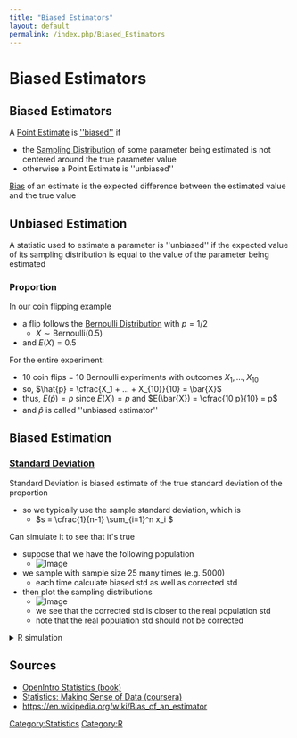 ```yaml
---
title: "Biased Estimators"
layout: default
permalink: /index.php/Biased_Estimators
---
```


# Biased Estimators

## Biased Estimators
A [Point Estimate](Point_Estimate) is [''biased''](Bias) if
- the [Sampling Distribution](Sampling_Distribution) of some parameter being estimated is not centered around the true parameter value
- otherwise a Point Estimate is ''unbiased''


[Bias](Bias) of an estimate is the expected difference between the estimated value and the true value


## Unbiased Estimation
A statistic used to estimate a parameter is ''unbiased'' if the expected value of its sampling distribution is equal to the value of the parameter being estimated


### Proportion
In our coin flipping example
- a flip follows the [Bernoulli Distribution](Bernoulli_Distribution) with $p = 1/2$
  - $X \sim \text{Bernoulli}(0.5)$
- and $E(X) = 0.5$


For the entire experiment:
- 10 coin flips = 10 Bernoulli experiments with outcomes $X_1, ..., X_{10}$
- so, $\hat{p} = \cfrac{X_1 + ... + X_{10}}{10} = \bar{X}$
- thus, $E(\hat{p}) = p$ since $E(X_i) = p$ and $E(\bar{X}) = \cfrac{10 p}{10}  = p$
- and $\hat{p}$ is called ''unbiased estimator''


## Biased Estimation


### [Standard Deviation](Standard_Deviation)
Standard Deviation is biased estimate of the true standard deviation of the proportion
- so we typically use the sample standard deviation, which is 
  - $s = \cfrac{1}{n-1} \sum_{i=1}^n x_i $


Can simulate it to see that it's true
- suppose that we have the following population
  - <img src="http://habrastorage.org/files/d6f/7d4/88b/d6f7d488b10e4e819d77def52d4bd26d.png" alt="Image">
- we sample with sample size 25 many times (e.g. 5000) 
  - each time calculate biased std as well as corrected std
- then plot the sampling distributions
  - <img src="http://habrastorage.org/files/a33/440/4ea/a334404ea02a4ffd877dc57c7f0636b9.png" alt="Image">
  - we see that the corrected std is closer to the real population std
  - note that the real population std should not be corrected

<details>
<summary>R simulation</summary>

```r
sd.population = function(x) {
  n = length(x)
  m = mean(x)
  sqrt(sum((x - m) ^ 2) / n)
}

population = unlist(sapply(X=1:7, FUN=function(x) { rep(x, choose(8, x)) }))
pop = table(population)
b = barplot(pop)
text(x=b, y=pop-4, pop)

set.seed(1231)
sample.1 = rep(NA, 5000)
sample.2 = rep(NA, 5000)

size = 25

for (i in 1:5000) {
  s = sample(population, size)
  sample.1[i] = sd(s)
  sample.2[i] = sd.population(s)
}

true.pop = sd.population(population)
biased.center = mean(sample.2)
center = mean(sample.1)

c(true.pop, center, biased.center)
c(abs(true.pop - center), abs(true.pop - biased.center))

x = seq(0, 3, 0.1)

hist(sample.1, col=adjustcolor('blue', 1/4), breaks=35,
     probability=T, xlim=c(0.8, 1.9),
     main='Sampling Distributions of STD functions',
     xlab='Estimated Value')
abline(v=center, col='blue')
xspline(x=x, y=dnorm(x, mean=center, sd=sd(sample.1)), 
        lwd=1, shape=1, lty=2, border="blue")

hist(sample.2, col=adjustcolor('red', 1/4), probability=T,
     breaks=35, add=T)
abline(v=biased.center, col='red')
xspline(x=x, y=dnorm(x, mean=biased.center, sd=sd(sample.2)), 
        lwd=1, shape=1, lty=2, border="red")

abline(v=true.pop)
```
</details>



## Sources
- [OpenIntro Statistics (book)](OpenIntro_Statistics_(book))
- [Statistics: Making Sense of Data (coursera)](Statistics__Making_Sense_of_Data_(coursera))
- https://en.wikipedia.org/wiki/Bias_of_an_estimator

[Category:Statistics](Category_Statistics)
[Category:R](Category_R)